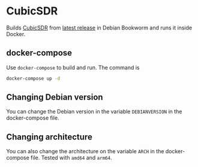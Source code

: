 # CubicSDR
 
Builds [CubicSDR](https://cubicsdr.com/) from [latest release](https://github.com/cjcliffe/CubicSDR/releases) 
in Debian Bookworm and runs it inside Docker.

## docker-compose

Use `docker-compose` to build and run. The command is

```bash
docker-compose up -d
```

## Changing Debian version

You can change the Debian version in the variable `DEBIANVERSION` in the docker-compose file.

## Changing architecture

You can also change the architecture on the variable `ARCH` in the docker-compose file. Tested with `amd64` and `arm64`.